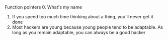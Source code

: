 Function pointers
0. What's my name
1. If you spend too much time thinking about a thing, you'll never get it done
4. Most hackers are young because young people tend to be adaptable. As long as you remain adaptable, you can always be a good hacker
